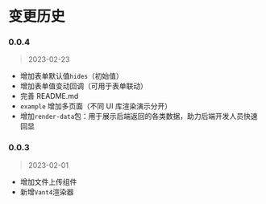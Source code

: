 # 变更历史

### 0.0.4
> 2023-02-23

* 增加表单默认值`hides`（初始值）
* 增加表单值变动回调（可用于表单联动）
* 完善 README.md
* `example` 增加多页面（不同 UI 库渲染演示分开）
* 增加`render-data`包：用于展示后端返回的各类数据，助力后端开发人员快速回显

### 0.0.3
> 2023-02-01

* 增加文件上传组件
* 新增`Vant4`渲染器
